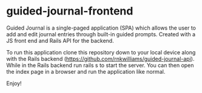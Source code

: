 # guided-journal-frontend

Guided Journal is a single-paged application (SPA) which allows the user to add and edit journal entries through built-in guided prompts. Created with a JS front end and Rails API for the backend. 

To run this application clone this repository down to your local device along with the Rails backend (https://github.com/rnkwilliams/guided-journal-api). While in the Rails backend run rails s to start the server. You can then open the index page in a browser and run the application like normal.

Enjoy!
